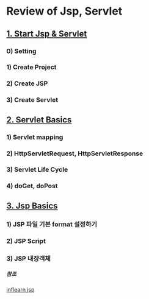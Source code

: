 ﻿# Review of Jsp, Servlet

## [1. Start Jsp & Servlet](./1.%20Start%20Jsp&Servlet.md)
### 0) Setting
### 1) Create Project
### 2) Create JSP
### 3) Create Servlet
 
## [2. Servlet Basics](./2.%20Servlet%20Basics.md)
### 1) Servlet mapping
### 2) HttpServletRequest, HttpServletResponse
### 3) Servlet Life Cycle
### 4) doGet, doPost

## [3. Jsp Basics](./3.%20Jsp%20Basics.md)
### 1) JSP 파일 기본 format 설정하기
### 2) JSP Script
### 3) JSP 내장객체


##### 참조
[inflearn jsp](https://www.inflearn.com/course/%EC%8B%A4%EC%A0%84-jsp_renew)